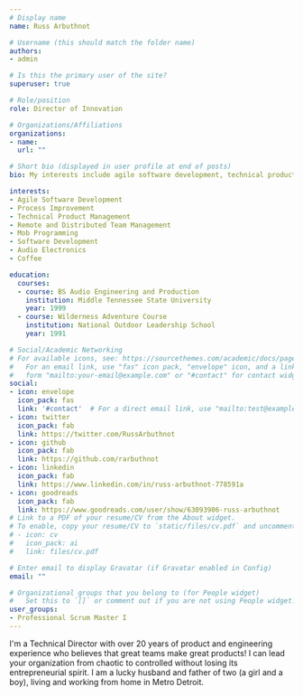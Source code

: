 ```yaml
---
# Display name
name: Russ Arbuthnot

# Username (this should match the folder name)
authors:
- admin

# Is this the primary user of the site?
superuser: true

# Role/position
role: Director of Innovation

# Organizations/Affiliations
organizations:
- name: 
  url: ""

# Short bio (displayed in user profile at end of posts)
bio: My interests include agile software development, technical product management, programming, and coffee.

interests:
- Agile Software Development
- Process Improvement
- Technical Product Management
- Remote and Distributed Team Management
- Mob Programming
- Software Development
- Audio Electronics
- Coffee

education:
  courses:
  - course: BS Audio Engineering and Production
    institution: Middle Tennessee State University
    year: 1999
  - course: Wilderness Adventure Course
    institution: National Outdoor Leadership School
    year: 1991

# Social/Academic Networking
# For available icons, see: https://sourcethemes.com/academic/docs/page-builder/#icons
#   For an email link, use "fas" icon pack, "envelope" icon, and a link in the
#   form "mailto:your-email@example.com" or "#contact" for contact widget.
social:
- icon: envelope
  icon_pack: fas
  link: '#contact'  # For a direct email link, use "mailto:test@example.org".
- icon: twitter
  icon_pack: fab
  link: https://twitter.com/RussArbuthnot
- icon: github
  icon_pack: fab
  link: https://github.com/rarbuthnot
- icon: linkedin
  icon_pack: fab
  link: https://www.linkedin.com/in/russ-arbuthnot-778591a
- icon: goodreads
  icon_pack: fab
  link: https://www.goodreads.com/user/show/63093906-russ-arbuthnot
# Link to a PDF of your resume/CV from the About widget.
# To enable, copy your resume/CV to `static/files/cv.pdf` and uncomment the lines below.
# - icon: cv
#   icon_pack: ai
#   link: files/cv.pdf

# Enter email to display Gravatar (if Gravatar enabled in Config)
email: ""

# Organizational groups that you belong to (for People widget)
#   Set this to `[]` or comment out if you are not using People widget.
user_groups:
- Professional Scrum Master I
---
```

I'm a Technical Director with over 20 years of product and engineering experience who believes that great teams make great products! I can lead your organization from chaotic to controlled without losing its entrepreneurial spirit. I am a lucky husband and father of two (a girl and a boy), living and working from home in Metro Detroit.


